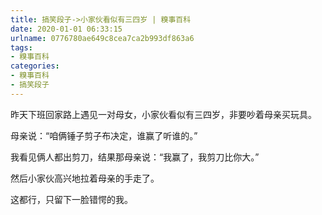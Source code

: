 ```yaml
---
title: 搞笑段子->小家伙看似有三四岁 | 糗事百科
date: 2020-01-01 06:33:15
urlname: 0776780ae649c8cea7ca2b993df863a6
tags: 
- 糗事百科
categories:
- 糗事百科
- 搞笑段子
---
```

昨天下班回家路上遇见一对母女，小家伙看似有三四岁，非要吵着母亲买玩具。

母亲说：“咱俩锤子剪子布决定，谁赢了听谁的。”

我看见俩人都出剪刀，结果那母亲说：“我赢了，我剪刀比你大。”

然后小家伙高兴地拉着母亲的手走了。

这都行，只留下一脸错愕的我。


